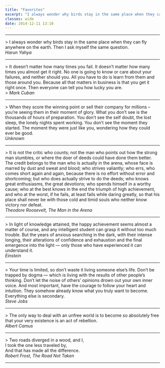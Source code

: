 ```yaml
---
title: "Favorites"
excerpt: "I always wonder why birds stay in the same place when they can..."
classes: wide
date: 2014-12-11 13:10
---
```


<hr width="100%" />
> I always wonder why birds stay in the same place when they can fly anywhere on the earth. Then I ask myself the same question. <br />
<cite>Harun Yahya</cite>
<hr width="100%" />
> It doesn’t matter how many times you fail. It doesn’t matter how many times you almost get it right. No one is going to know or care about your failures, and neither should you. All you have to do is learn from them and those around you. Because all that matters in business is that you get it right once. Then everyone can tell you how lucky you are.<br />
> <cite>Mark Cuban</cite>
<hr width="100%" />
> When they score the winning point or sell their company for millions &#8211; you&#8217;re seeing them in their moment of glory. What you don&#8217;t see is the thousands of hours of preparation. You don&#8217;t see the self doubt, the lost sleep, the lonely nights spent working. You don&#8217;t see the moment they started. The moment they were just like you, wondering how they could ever be good.<br />
<cite>Unknown</cite>
<hr width="100%" />
> It is not the critic who counts; not the man who points out how the strong man stumbles, or where the doer of deeds could have done them better. The credit belongs to the man who is actually in the arena, whose face is marred by dust and sweat and blood; who strives valiantly; who errs, who comes short again and again, because there is no effort without error and shortcoming; but who does actually strive to do the deeds; who knows great enthusiasms, the great devotions; who spends himself in a worthy cause; who at the best knows in the end the triumph of high achievement, and who at the worst, if he fails, at least fails while daring greatly, so that his place shall never be with those cold and timid souls who neither know victory nor defeat.<br />
<cite>Theodore Roosevelt, The Man in the Arena</cite>
<hr width="100%" />
> In light of knowledge attained, the happy achievement seems almost a matter of course, and any intelligent student can grasp it without too much trouble. But the years of anxious searching in the dark, with their intense longing, their alterations of confidence and exhaustion and the final emergence into the light &#8212; only those who have experienced it can understand it.<br />
<cite>Einstein</cite>
<hr width="100%" />
> Your time is limited, so don&#8217;t waste it living someone else&#8217;s life. Don&#8217;t be trapped by dogma — which is living with the results of other people&#8217;s thinking. Don&#8217;t let the noise of others&#8217; opinions drown out your own inner voice. And most important, have the courage to follow your heart and intuition. They somehow already know what you truly want to become. Everything else is secondary.<br />
<cite>Steve Jobs</cite>
<hr width="100%" />
> The only way to deal with an unfree world is to become so absolutely free that your very existence is an act of rebellion.<br />
<cite>Albert Camus</cite>
<hr width="100%" />
> Two roads diverged in a wood, and I,<br />
	I took the one less traveled by,<br />
	And that has made all the difference.<br />
<cite>Robert Frost, The Road Not Taken</cite>
<hr width="100%" />
